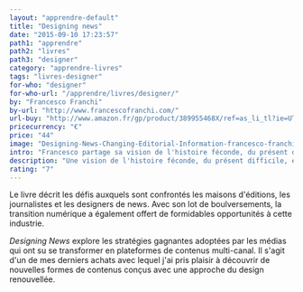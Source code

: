 ```yaml
---
layout: "apprendre-default"
title: "Designing news"
date: "2015-09-10 17:23:57"
path1: "apprendre"
path2: "livres"
path3: "designer"
category: "apprendre-livres"
tags: "livres-designer"
for-who: "designer"
for-who-url: "/apprendre/livres/designer/"
by: "Francesco Franchi"
by-url: "http://www.francescofranchi.com/"
url-buy: "http://www.amazon.fr/gp/product/389955468X/ref=as_li_tl?ie=UTF8&camp=1642&creative=6746&creativeASIN=389955468X&linkCode=as2&tag=mdw-21"
pricecurrency: "€"
price: "44"
image: "Designing-News-Changing-Editorial-Information-francesco-franchi.gif"
intro: "Francesco partage sa vision de l'histoire féconde, du présent difficile, et de l'avenir numérique de la presse et des maisons d'édition traditionnelles."
description: "Une vision de l'histoire féconde, du présent difficile, et de l'avenir numérique de la presse et des maisons d'édition traditionnelles."
rating: "7"
---
```


Le livre décrit les défis auxquels sont confrontés les maisons d'éditions, les journalistes et les designers de news. Avec son lot de boulversements, la transition numérique a également offert de formidables opportunités à cette industrie.

*Designing News* explore les stratégies gagnantes adoptées par les médias qui ont su se transformer en plateformes de contenus multi-canal. Il s'agit d'un de mes derniers achats avec lequel j'ai pris plaisir à découvrir de nouvelles formes de contenus conçus avec une approche du design renouvellée.
